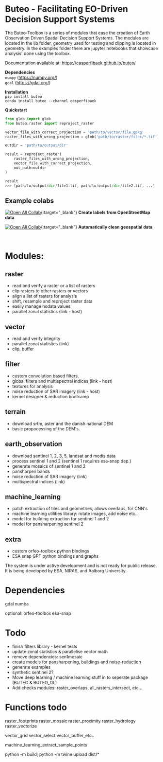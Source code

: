 # Buteo - Facilitating EO-Driven Decision Support Systems

The Buteo-Toolbox is a series of modules that ease the creation of Earth Observation Driven Spatial Decision Support Systems. The modules are located in the lib folder, geometry used for testing and clipping is located in geometry. In the examples folder there are jupyter notebooks that showcase analysis' done using the toolbox.

Documentation available at: https://casperfibaek.github.io/buteo/

**Dependencies** </br>
`numpy` (https://numpy.org/) </br>
`gdal` (https://gdal.org/) </br>

**Installation** </br>
`pip install buteo` </br>
`conda install buteo --channel casperfibaek` </br>

**Quickstart**
```python
from glob import glob
from buteo.raster import reproject_raster

vector_file_with_correct_projection = 'path/to/vector/file.gpkg'
raster_files_with_wrong_projection = glob('path/to/raster/files/*.tif')

outdir = 'path/to/output/dir'

result = reproject_raster(
    raster_files_with_wrong_projection,
    vector_file_with_correct_projection,
    out_path=outdir
)

result
>>> [path/to/output/dir/file1.tif, path/to/output/dir/file2.tif, ...]
```

## Example colabs
[![Open All Collab](https://colab.research.google.com/assets/colab-badge.svg)](https://colab.research.google.com/github/casperfibaek/buteo/blob/master/examples/create_labels_from_osm_data.ipynb){:target="_blank"} **Create labels from OpenStreetMap data** </br>

[![Open All Collab](https://colab.research.google.com/assets/colab-badge.svg)](https://colab.research.google.com/github/casperfibaek/buteo/blob/master/examples/rocket_example.ipynb){:target="_blank"} **Automatically clean geospatial data** </br>

</br>

# Modules:

## raster

- read and verify a raster or a list of rasters
- clip rasters to other rasters or vectors
- align a list of rasters for analysis
- shift, resample and reproject raster data
- easily manage nodata values
- parallel zonal statistics (link - host)

## vector

- read and verify integrity
- parallel zonal statistics (link)
- clip, buffer

## filter

- custom convolution based filters.
- global filters and multispectral indices (link - host)
- textures for analysis
- noise reduction of SAR imagery (link - host)
- kernel designer & reduction bootcamp

## terrain

- download srtm, aster and the danish national DEM
- basic propocessing of the DEM's.

## earth_observation

- download sentinel 1, 2, 3, 5, landsat and modis data
- process sentinel 1 and 2 (sentinel 1 requires esa-snap dep.)
- generate mosaics of sentinel 1 and 2
- pansharpen bands
- noise reduction of SAR imagery (link)
- multispectral indices (link)

## machine_learning

- patch extraction of tiles and geometries, allows overlaps, for CNN's
- machine learning utilities library: rotate images, add noise etc..
- model for building extraction for sentinel 1 and 2
- model for pansharpening sentinel 2

## extra

- custom orfeo-toolbox python bindings
- ESA snap GPT python bindings and graphs

The system is under active development and is not ready for public release. It is being developed by ESA, NIRAS, and Aalborg University.

# Dependencies

gdal
numba

optional:
orfeo-toolbox
esa-snap

# Todo

- finish filters library - kernel tests
- update zonal statistics & parallelise vector math
- remove dependencies: sen1mosaic
- create models for pansharpening, buildings and noise-reduction
- generate examples
- synthetic sentinel 2?
- Move deep learning / machine learning stuff in to seperate package (BUTEO & BUTEO_DL)
- Add checks modules: raster_overlaps, all_rasters_intersect, etc...

# Functions todo

raster_footprints
raster_mosaic
raster_proximity
raster_hydrology
raster_vectorize

vector_grid
vector_select
vector_buffer_etc..

machine_learning_extract_sample_points

python -m build; python -m twine upload dist/*